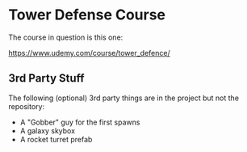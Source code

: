 # Tower Defense Course

The course in question is this one:

https://www.udemy.com/course/tower_defence/

## 3rd Party Stuff

The following (optional) 3rd party things are in the project but not the repository:

* A "Gobber" guy for the first spawns
* A galaxy skybox
* A rocket turret prefab
